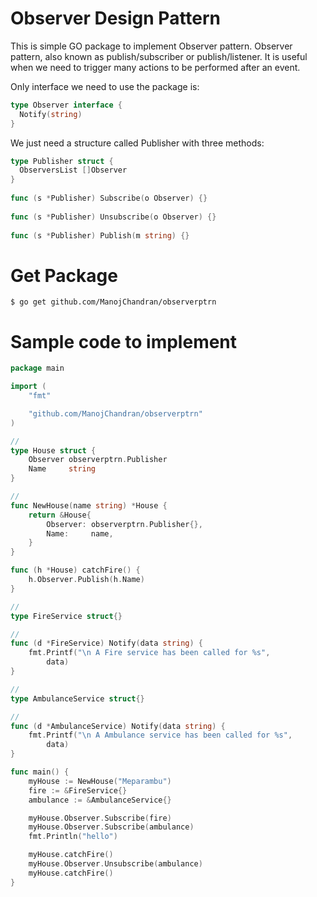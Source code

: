 # Observer Design Pattern
This is simple GO package to implement Observer pattern. Observer pattern, also known as publish/subscriber or publish/listener. It is useful when we need to trigger many actions to be performed after an event.

Only interface we need to use the package is:
```go
type Observer interface { 
  Notify(string) 
} 
```

We just need a structure called Publisher with three methods:
```go
type Publisher struct { 
  ObserversList []Observer 
} 
 
func (s *Publisher) Subscribe(o Observer) {} 
 
func (s *Publisher) Unsubscribe(o Observer) {} 
 
func (s *Publisher) Publish(m string) {} 
```

# Get Package
```
$ go get github.com/ManojChandran/observerptrn
```

# Sample code to implement 

```go
package main

import (
	"fmt"

	"github.com/ManojChandran/observerptrn"
)

//
type House struct {
	Observer observerptrn.Publisher
	Name     string
}

//
func NewHouse(name string) *House {
	return &House{
		Observer: observerptrn.Publisher{},
		Name:     name,
	}
}

func (h *House) catchFire() {
	h.Observer.Publish(h.Name)
}

//
type FireService struct{}

//
func (d *FireService) Notify(data string) {
	fmt.Printf("\n A Fire service has been called for %s",
		data)
}

//
type AmbulanceService struct{}

//
func (d *AmbulanceService) Notify(data string) {
	fmt.Printf("\n A Ambulance service has been called for %s",
		data)
}

func main() {
	myHouse := NewHouse("Meparambu")
	fire := &FireService{}
	ambulance := &AmbulanceService{}

	myHouse.Observer.Subscribe(fire)
	myHouse.Observer.Subscribe(ambulance)
	fmt.Println("hello")

	myHouse.catchFire()
	myHouse.Observer.Unsubscribe(ambulance)
	myHouse.catchFire()
}
```